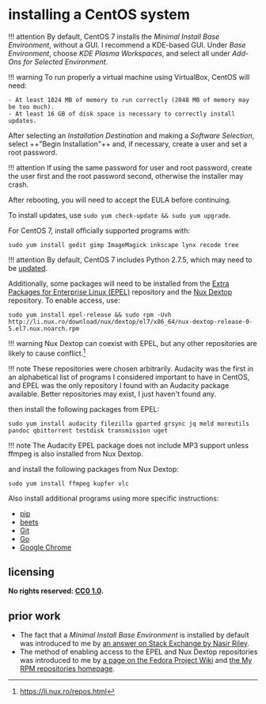 # installing a CentOS system

!!! attention
    By default, CentOS 7 installs the *Minimal Install* *Base Environment*, without a GUI. I recommend a KDE-based GUI. Under *Base Environment*, choose *KDE Plasma Workspaces*, and select all under *Add-Ons for Selected Environment*.

!!! warning
    To run properly a virtual machine using VirtualBox, CentOS will need:
    
    - At least 1024 MB of memory to run correctly (2048 MB of memory may be too much).
    - At least 16 GB of disk space is necessary to correctly install updates.

After selecting an *Installation Destination* and making a *Software Selection*, select ++"Begin Installation"++ and, if necessary, create a user and set a root password.

!!! attention
    If using the same password for user and root password, create the user first and the root password second, otherwise the installer may crash.

After rebooting, you will need to accept the EULA before continuing.

To install updates, use `sudo yum check-update && sudo yum upgrade`.

For CentOS 7, install officially supported programs with:

`sudo yum install gedit gimp ImageMagick inkscape lynx recode tree`

!!! attention
    By default, CentOS 7 includes Python 2.7.5, which may need to be [updated](insPyth.md).

Additionally, some packages will need to be installed from the [Extra Packages for Enterprise Linux (EPEL)](https://fedoraproject.org/wiki/EPEL) repository and the [Nux Dextop](https://li.nux.ro/repos.html) repository. To enable access, use:

`sudo yum install epel-release && sudo rpm -Uvh http://li.nux.ro/download/nux/dextop/el7/x86_64/nux-dextop-release-0-5.el7.nux.noarch.rpm`

!!! warning
    Nux Dextop can coexist with EPEL, but any other repositories are likely to cause conflict.[^insCOSs1]

!!! note
    These repositories were chosen arbitrarily. Audacity was the first in an alphabetical list of programs I considered important to have in CentOS, and EPEL was the only repository I found with an Audacity package available. Better repositories may exist, I just haven't found any.

then install the following packages from EPEL:

`sudo yum install audacity filezilla gparted grsync jq meld moreutils pandoc qbittorrent testdisk transmission uget`

!!! note
    The Audacity EPEL package does not include MP3 support unless ffmpeg is also installed from Nux Dextop.

and install the following packages from Nux Dextop:

`sudo yum install ffmpeg kupfer vlc`

Also install additional programs using more specific instructions:

- [pip](instpip.md)
- [beets](insbeet.md)
- [Git](instGit.md)
- [Go](instlGo.md)
- [Google Chrome](insGCrm.md)

## licensing
**No rights reserved: [CC0 1.0](https://creativecommons.org/publicdomain/zero/1.0/).**

## prior work
- The fact that a *Minimal Install* *Base Environment* is installed by default was introduced to me by [an answer on Stack Exchange by Nasir Riley](https://unix.stackexchange.com/questions/434912/newly-installed-centos-7-boots-to-command-line-and-unable-to-enter-gui/434923#434923).
- The method of enabling access to the EPEL and Nux Dextop repositories was introduced to me by [a page on the Fedora Project Wiki](https://fedoraproject.org/wiki/EPEL#How_can_I_use_these_extra_packages.3F) and [the My RPM repositories homepage](https://li.nux.ro/repos.html).

[^insCOSs1]: https://li.nux.ro/repos.html
